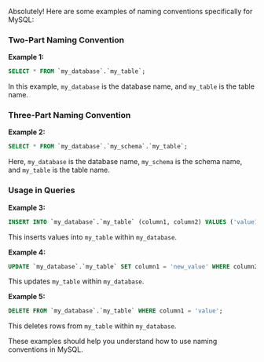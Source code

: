 Absolutely! Here are some examples of naming conventions specifically for MySQL:

### **Two-Part Naming Convention**

**Example 1:**

```sql
SELECT * FROM `my_database`.`my_table`;
```

In this example, `my_database` is the database name, and `my_table` is the table name.

### **Three-Part Naming Convention**

**Example 2:**

```sql
SELECT * FROM `my_database`.`my_schema`.`my_table`;
```

Here, `my_database` is the database name, `my_schema` is the schema name, and `my_table` is the table name.

### **Usage in Queries**

**Example 3:**

```sql
INSERT INTO `my_database`.`my_table` (column1, column2) VALUES ('value1', 'value2');
```

This inserts values into `my_table` within `my_database`.

**Example 4:**

```sql
UPDATE `my_database`.`my_table` SET column1 = 'new_value' WHERE column2 = 'value';
```

This updates `my_table` within `my_database`.

**Example 5:**

```sql
DELETE FROM `my_database`.`my_table` WHERE column1 = 'value';
```

This deletes rows from `my_table` within `my_database`.

These examples should help you understand how to use naming conventions in MySQL.

